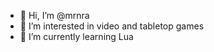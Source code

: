 - 👋 Hi, I’m @mrnra
- 👀 I’m interested in video and tabletop games
- 🌱 I’m currently learning Lua

<!---
mrnra/mrnra is a ✨ special ✨ repository because its `README.md` (this file) appears on your GitHub profile.
You can click the Preview link to take a look at your changes.
--->
